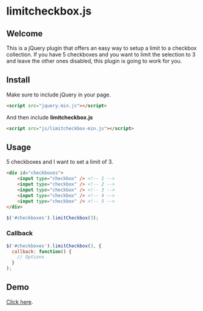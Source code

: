 limitcheckbox.js
===========

## Welcome

This is a jQuery plugin that offers an easy way to setup a limit to a checkbox collection. If you have 5 checkboxes and you want to limit the selection to 3 and leave the other ones disabled, this plugin is going to work for you.

## Install

Make sure to include jQuery in your page.

```html
<script src="jquery.min.js"></script>
```

And then include **limitcheckbox.js**

```html
<script src="js/limitcheckbox-min.js"></script>
```

## Usage

5 checkboxes and I want to set a limit of 3.

```html
<div id="checkboxes">
    <input type="checkbox" /> <!-- 1 -->
    <input type="checkbox" /> <!-- 2 -->
    <input type="checkbox" /> <!-- 3 -->
    <input type="checkbox" /> <!-- 4 -->
    <input type="checkbox" /> <!-- 5 -->
</div>
```
```javascript
$('#checkboxes').limitCheckbox(3);
```

### Callback
```javascript
$('#checkboxes').limitCheckbox(3, {
  callback: function() {
    // Options
  }
);
```

## Demo

[Click here](http://jsfiddle.net/kinduff/wBZk9/1/).

